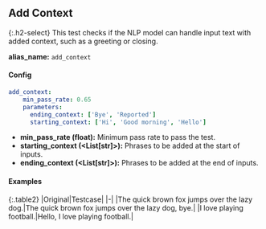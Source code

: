 
## Add Context

<div class="main-docs" markdown="1"><div class="h3-box" markdown="1">

{:.h2-select}
This test checks if the NLP model can handle input text with added context, such as a greeting or closing.

**alias_name:** `add_context`

</div><div class="h3-box" markdown="1">

#### Config
```yaml
add_context:
    min_pass_rate: 0.65
    parameters:
      ending_context: ['Bye', 'Reported']
      starting_context: ['Hi', 'Good morning', 'Hello']
```
- **min_pass_rate (float):** Minimum pass rate to pass the test.
- **starting_context (<List[str]>):** Phrases to be added at the start of inputs.
- **ending_context (<List[str]>):** Phrases to be added at the end of inputs.

#### Examples

{:.table2}
|Original|Testcase|
|-|
|The quick brown fox jumps over the lazy dog.|The quick brown fox jumps over the lazy dog, bye.|
|I love playing football.|Hello, I love playing football.|


</div></div>